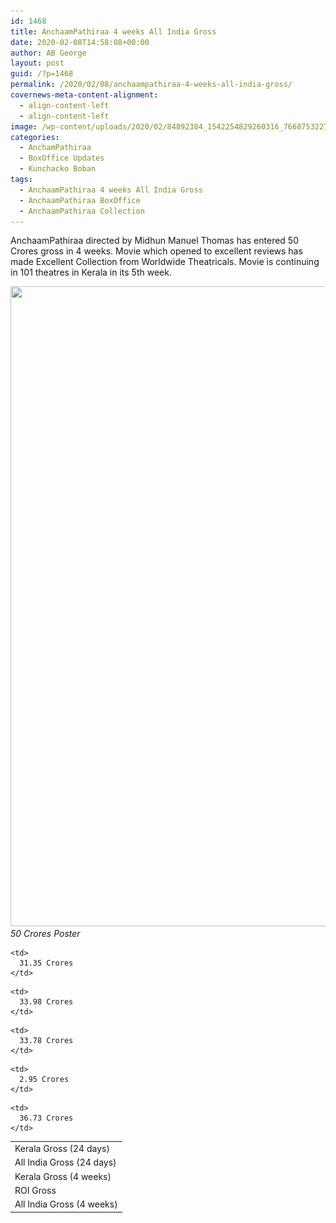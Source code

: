 ```yaml
---
id: 1468
title: AnchaamPathiraa 4 weeks All India Gross
date: 2020-02-08T14:58:08+00:00
author: AB George
layout: post
guid: /?p=1468
permalink: /2020/02/08/anchaampathiraa-4-weeks-all-india-gross/
covernews-meta-content-alignment:
  - align-content-left
  - align-content-left
image: /wp-content/uploads/2020/02/84892384_1542254829260316_7668753227579392000_o-1200x1753.jpg
categories:
  - AnchamPathiraa
  - BoxOffice Updates
  - Kunchacko Boban
tags:
  - AnchaamPathiraa 4 weeks All India Gross
  - AnchaamPathiraa BoxOffice
  - AnchaamPathiraa Collection
---
```

 

AnchaamPathiraa directed by Midhun Manuel Thomas has entered 50 Crores gross in 4 weeks. Movie which opened to excellent reviews has made Excellent Collection from Worldwide Theatricals. Movie is continuing in 101 theatres in Kerala in its 5th week.

<img loading="lazy" width="819" height="1024" src="/wp-content/uploads/2020/02/84332746_1538880279597771_7280042572574097408_o-819x1024.jpg" alt="" class="wp-image-1469" srcset="/wp-content/uploads/2020/02/84332746_1538880279597771_7280042572574097408_o-819x1024.jpg 819w, /wp-content/uploads/2020/02/84332746_1538880279597771_7280042572574097408_o-240x300.jpg 240w, /wp-content/uploads/2020/02/84332746_1538880279597771_7280042572574097408_o-768x960.jpg 768w, /wp-content/uploads/2020/02/84332746_1538880279597771_7280042572574097408_o.jpg 1024w" sizes="(max-width: 819px) 100vw, 819px" /> *50 Crores Poster* 

<table class="wp-block-table">
  <tr>
    <td>
      Kerala Gross (24 days)
    </td>
    
    <td>
      31.35 Crores
    </td>
  </tr>
  
  <tr>
    <td>
      All India Gross (24 days)
    </td>
    
    <td>
      33.98 Crores
    </td>
  </tr>
  
  <tr>
    <td>
      Kerala Gross (4 weeks)
    </td>
    
    <td>
      33.78 Crores
    </td>
  </tr>
  
  <tr>
    <td>
      ROI Gross
    </td>
    
    <td>
      2.95 Crores
    </td>
  </tr>
  
  <tr>
    <td>
      All India Gross (4 weeks)
    </td>
    
    <td>
      36.73 Crores
    </td>
  </tr>
</table>